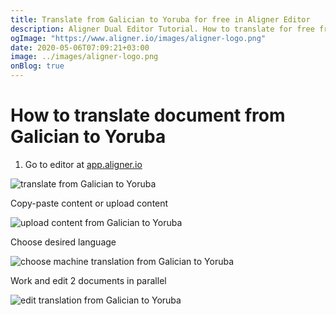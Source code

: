 ```yaml
---
title: Translate from Galician to Yoruba for free in Aligner Editor
description: Aligner Dual Editor Tutorial. How to translate for free from Galician to Yoruba. Aligner is multilingual document management platform. 
ogImage: "https://www.aligner.io/images/aligner-logo.png"
date: 2020-05-06T07:09:21+03:00
image: ../images/aligner-logo.png
onBlog: true
---
```


# How to translate document from Galician to Yoruba

1. Go to editor at [app.aligner.io](https://app.aligner.io "Aligner App web page")

![translate from Galician to Yoruba](../aligner-blank-editor.png "translate from Galician to Yoruba")

Copy-paste content or upload content

![upload content from Galician to Yoruba](../aligner-uploaded-document.png "upload content from Galician to Yoruba")

Choose desired language

![choose machine translation from Galician to Yoruba](../aligner-language-dropdown.png "choose machine translation from Galician to Yoruba")

Work and edit 2 documents in parallel

![edit translation from Galician to Yoruba](../aligner-double-sitded-editor.png "edit translation from Galician to Yoruba")

